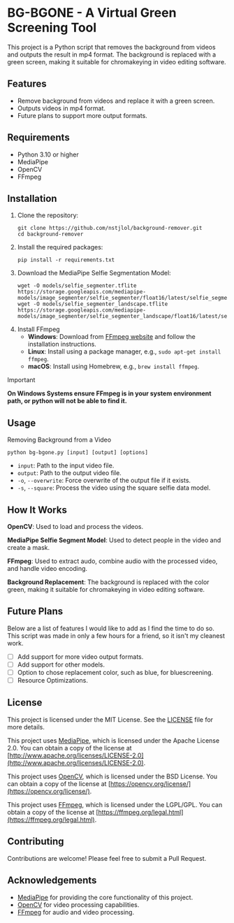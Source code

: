 # BG-BGONE - A Virtual Green Screening Tool
This project is a Python script that removes the background from videos and outputs the result in mp4 format. The background is replaced with a green screen, making it suitable for chromakeying in video editing software.

## Features
- Remove background from videos and replace it with a green screen.
- Outputs videos in mp4 format.
- Future plans to support more output formats.

## Requirements
- Python 3.10 or higher
- MediaPipe
- OpenCV
- FFmpeg

## Installation
1. Clone the repository:
    ```
    git clone https://github.com/nstjlol/background-remover.git
    cd background-remover
    ```
2. Install the required packages:
    ```
    pip install -r requirements.txt
    ```
3. Download the MediaPipe Selfie Segmentation Model:
    ```
    wget -O models/selfie_segmenter.tflite https://storage.googleapis.com/mediapipe-models/image_segmenter/selfie_segmenter/float16/latest/selfie_segmenter.tflite
    wget -O models/selfie_segmenter_landscape.tflite https://storage.googleapis.com/mediapipe-models/image_segmenter/selfie_segmenter_landscape/float16/latest/selfie_segmenter_landscape.tflite
    ```
4. Install FFmpeg
    - **Windows**: Download from [FFmpeg website](https://www.ffmpeg.org/download.html) and follow the installation instructions.
    - **Linux**: Install using a package manager, e.g., `sudo apt-get install ffmpeg`.
    - **macOS**: Install using Homebrew, e.g., `brew install ffmpeg`.

> [!IMPORTANT]
> **On Windows Systems ensure FFmpeg is in your system environment path, or python will not be able to find it.**

## Usage
Removing Background from a Video
```
python bg-bgone.py [input] [output] [options]
```
- `input`: Path to the input video file.
- `output`: Path to the output video file.
- `-o`, `--overwrite`: Force overwrite of the output file if it exists.
- `-s`, `--square`: Process the video using the square selfie data model.

## How It Works
**OpenCV**: Used to load and process the videos.

**MediaPipe Selfie Segment Model**: Used to detect people in the video and create a mask.

**FFmpeg**: Used to extract audo, combine audio with the processed video, and handle video encoding.

**Background Replacement**: The background is replaced with the color green, making it suitable for chromakeying in video editing software.

## Future Plans
Below are a list of features I would like to add as I find the time to do so. This script was made in only a few hours for a friend, so it isn't my cleanest work.
- [ ] Add support for more video output formats.
- [ ] Add support for other models.
- [ ] Option to chose replacement color, such as blue, for bluescreening.
- [ ] Resource Optimizations.

## License

This project is licensed under the MIT License. See the [LICENSE](LICENSE) file for more details.

This project uses [MediaPipe](https://github.com/google-ai-edge/mediapipe), which is licensed under the Apache License 2.0. You can obtain a copy of the license at [http://www.apache.org/licenses/LICENSE-2.0](http://www.apache.org/licenses/LICENSE-2.0).

This project uses [OpenCV](https://opencv.org), which is licensed under the BSD License. You can obtain a copy of the license at [https://opencv.org/license/](https://opencv.org/license/).

This project uses [FFmpeg](https://ffmpeg.org), which is licensed under the LGPL/GPL. You can obtain a copy of the license at [https://ffmpeg.org/legal.html](https://ffmpeg.org/legal.html).

## Contributing
Contributions are welcome! Please feel free to submit a Pull Request.

## Acknowledgements
- [MediaPipe](https://github.com/google-ai-edge/mediapipe) for providing the core functionality of this project.
- [OpenCV](https://github.com/opencv/opencv) for video processing capabilities.
- [FFmpeg](https://ffmpeg.org) for audio and video processing.
